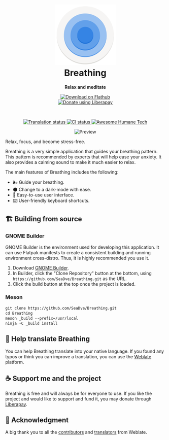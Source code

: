 <h1 align="center">
  <img src="data/logo/io.github.seadve.Breathing.svg" alt="Breathing" width="192" height="192"/><br>
  Breathing
</h1>

<p align="center"><strong>Relax and meditate</strong></p>

<p align="center">
  <a href="https://flathub.org/apps/details/io.github.seadve.Breathing">
    <img width="200" alt="Download on Flathub" src="https://flathub.org/assets/badges/flathub-badge-en.png"/>
  </a>
  <br>
  <a href="https://liberapay.com/SeaDve/donate">
    <img src="https://liberapay.com/assets/widgets/donate.svg" alt="Donate using Liberapay">
  </a>
</p>

<br>
<p align="center">
  <a href="https://hosted.weblate.org/projects/kooha/breathing/">
    <img src="https://hosted.weblate.org/widgets/kooha/-/Breathing/svg-badge.svg" alt="Translation status"  />
  </a>
  <a href="https://github.com/SeaDve/Breathing/actions/workflows/testing.yml">
    <img src="https://github.com/SeaDve/Breathing/actions/workflows/testing.yml/badge.svg" alt="CI status"/>
  </a>
  <a href="https://github.com/humanetech-community/awesome-humane-tech">
    <img src="https://raw.githubusercontent.com/humanetech-community/awesome-humane-tech/main/humane-tech-badge.svg?sanitize=true" alt="Awesome Humane Tech">
  </a>
</p>

<p align="center">
  <img src="screenshots/Breathing-preview.png" width="650" alt="Preview"/>
</p>

Relax, focus, and become stress-free. 

Breathing is a very simple application that guides your breathing pattern. This
pattern is recommended by experts that will help ease your anxiety. It also provides
a calming sound to make it much easier to relax.

The main features of Breathing includes the following:
* 🌬️ Guide your breathing.
* 🌑 Change to a dark-mode with ease.
* 📱 Easy-to-use user interface.
* ⌨️ User-friendly keyboard shortcuts.


## 🏗️ Building from source

### GNOME Builder
GNOME Builder is the environment used for developing this application. It can use Flatpak manifests to create a consistent building and running environment cross-distro. Thus, it is highly recommended you use it.

1. Download [GNOME Builder](https://flathub.org/apps/details/org.gnome.Builder).
2. In Builder, click the "Clone Repository" button at the bottom, using `https://github.com/SeaDve/Breathing.git` as the URL.
3. Click the build button at the top once the project is loaded.

### Meson
```
git clone https://github.com/SeaDve/Breathing.git
cd Breathing
meson _build --prefix=/usr/local
ninja -C _build install
```


## 🙌 Help translate Breathing
You can help Breathing translate into your native language. If you found any typos 
or think you can improve a translation, you can use the [Weblate](https://hosted.weblate.org/projects/kooha/breathing/) platform.


## ☕ Support me and the project

Breathing is free and will always be for everyone to use. If you like the project and
would like to support and fund it, you may donate through [Liberapay](https://liberapay.com/SeaDve/).


## 💝 Acknowledgment

A big thank you to all the [contributors](https://github.com/SeaDve/Breathing/graphs/contributors) 
and [translators](https://hosted.weblate.org/projects/kooha/breathing/) from Weblate.
